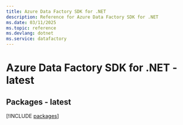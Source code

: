 ```yaml
---
title: Azure Data Factory SDK for .NET
description: Reference for Azure Data Factory SDK for .NET
ms.date: 03/11/2025
ms.topic: reference
ms.devlang: dotnet
ms.service: datafactory
---
```

# Azure Data Factory SDK for .NET - latest
## Packages - latest
[!INCLUDE [packages](data-factory-index.md)]